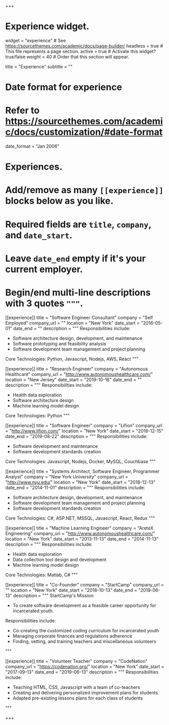 +++
# Experience widget.
widget = "experience"  # See https://sourcethemes.com/academic/docs/page-builder/
headless = true  # This file represents a page section.
active = true  # Activate this widget? true/false
weight = 40  # Order that this section will appear.

title = "Experience"
subtitle = ""

# Date format for experience
#   Refer to https://sourcethemes.com/academic/docs/customization/#date-format
date_format = "Jan 2006"

# Experiences.
#   Add/remove as many `[[experience]]` blocks below as you like.
#   Required fields are `title`, `company`, and `date_start`.
#   Leave `date_end` empty if it's your current employer.
#   Begin/end multi-line descriptions with 3 quotes `"""`.

[[experience]]
  title = "Software Engineer Consultant"
  company = "Self Employed"
  company_url = ""
  location = "New York"
  date_start = "2016-05-01"
  date_end = ""
  description = """
  Responsibilities include:
  
  * Software architecture design, development, and maintenance
  * Software prototyping and feasibility analysis
  * Software development team management and project planning

  Core Technologies: Python, Javascript, Nodejs, AWS, React
  """

[[experience]]
  title = "Research Engineer"
  company = "Autonomous Healthcare"
  company_url = "http://www.autonomoushealthcare.com/"
  location = "New Jersey"
  date_start = "2019-10-16"
  date_end = ""
  description = """
  Responsibilities include:
  
  * Health data exploration
  * Software architecture design
  * Machine learning model design

  Core Technologies: Python
  """

[[experience]]
  title = "Software Engineer"
  company = "Lifion"
  company_url = "http://www.lifion.com/"
  location = "New York"
  date_start = "2018-12-15"
  date_end = "2019-08-22"
  description = """
  Responsibilities include:
  
  * Software development and maintenance
  * Software development standards creation

  Core Technologies: Javascript, Nodejs, Docker, MySQL, Couchbase
  """

[[experience]]
  title = "Systems Architect, Software Engineer, Programmer Analyst"
  company = "New York University"
  company_url = "http://www.nyu.edu/"
  location = "New York"
  date_start = "2018-12-13"
  date_end = "2014-11-01"
  description = """
  Responsibilities include:
  
  * Software architecture design, development, and maintenance
  * Software development team management and project planning
  * Software development standards creation
  
  Core Technologies: C#, ASP.NET, MSSQL, Javascript, React, Redux
  """

[[experience]]
  title = "Machine Learning Engineer"
  company = "AreteX Engineering"
  company_url = "http://www.autonomoushealthcare.com/"
  location = "New York"
  date_start = "2013-11-13"
  date_end = "2014-11-13"
  description = """
  Responsibilities include:
  
  * Health data exploration
  * Data collection tool design and development
  * Machine learning model design
  
  Core Technologies: Matlab, C#
  """

[[experience]]
  title = "Co-Founder"
  company = "StartCamp"
  company_url = ""
  location = "New York"
  date_start = "2018-10-13"
  date_end = "2019-06-13"
  description = """
  StartCamp's Mission: 
  * To create software development as a feasible career opportunity for incarcerated youth.

  Responsibilities include:
  
  * Co-creating the customized coding curriculum for incarcerated youth
  * Managing corporate finances and regulations adherence
  * Finding, vetting, and training teachers and miscellaneous volunteers
  
  """

[[experience]]
  title = "Volunteer Teacher"
  company = "CodeNation"
  company_url = "https://codenation.org/"
  location = "New York"
  date_start = "2017-09-13"
  date_end = "2019-06-13"
  description = """
  Responsibilities include:
  
  * Teaching HTML, CSS, Javascript with a team of co-teachers
  * Creating and delivering personalized improvement plans for students.
  * Adapted pre-existing lessons plans for each class of students
  
  """

+++
